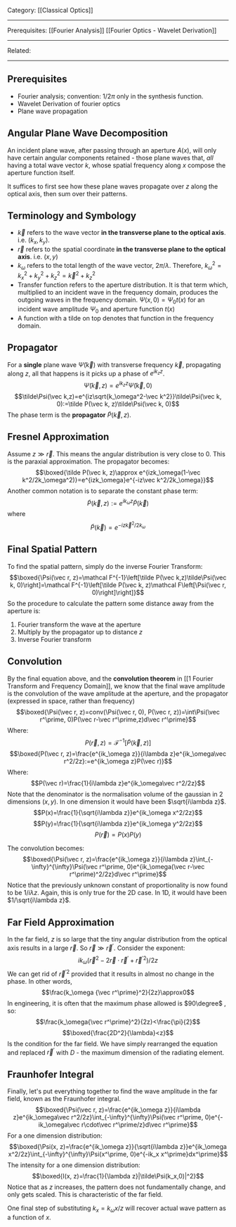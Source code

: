 Category: [[Classical Optics]]
___
Prerequisites: [[Fourier Analysis]] [[Fourier Optics - Wavelet Derivation]]
___
Related: 
___
## Prerequisites
- Fourier analysis; convention: $1/2\pi$ only in the synthesis function.
- Wavelet Derivation of fourier optics
- Plane wave propagation 
## Angular Plane Wave Decomposition
An incident plane wave, after passing through an aperture $A(x)$, will only have certain angular components retained - those plane waves that, *all* having a total wave vector $k$, whose spatial frequency along $x$ compose the aperture function itself. 

It suffices to first see how these plane waves propagate over $z$ along the optical axis, then sum over their patterns. 
## Terminology and Symbology
- $\vec k$ refers to the wave vector **in the transverse plane to the optical axis**. i.e. $(k_x, k_y)$.
- $\vec r$ refers to the spatial coordinate **in the transverse plane to the optical axis**. i.e. $(x, y)$
- $k_\omega$ refers to the total length of the wave vector, $2\pi/\lambda$. Therefore, $k_\omega^2=k_x^2+k_y^2+k_z^2=\vec k^2+k_z^2$
- Transfer function refers to the aperture distribution. It is that term which, multiplied to an incident wave in the frequency domain, produces the outgoing waves in the frequency domain. $\Psi(x, 0)=\Psi_0 t(x)$ for an incident wave amplitude $\Psi_0$ and aperture function $t(x)$
- A function with a tilde on top denotes that function in the frequency domain. 
## Propagator 
For a **single** plane wave $\tilde\Psi(\vec k)$ with transverse frequency $\vec k$, propagating along $z$, all that happens is it picks up a phase of $e^{ik_zz}$. 
$$\tilde\Psi(\vec k,z)=e^{ik_zz}\tilde\Psi(\vec k, 0)$$
$$\tilde\Psi(\vec k,z)=e^{iz\sqrt{k_\omega^2-\vec k^2}}\tilde\Psi(\vec k, 0):=\tilde P(\vec k, z)\tilde\Psi(\vec k, 0)$$
The phase term is the **propagator** $\tilde P(\vec k, z)$. 
## Fresnel Approximation
Assume $z\gg \vec r$. This means the angular distribution is very close to 0. This is the paraxial approximation. The propagator becomes: 
$$\boxed{\tilde P(\vec k, z)\approx e^{izk_\omega(1-\vec k^2/2k_\omega^2)}=e^{izk_\omega}e^{-iz\vec k^2/2k_\omega}}$$
Another common notation is to separate the constant phase term:
$$\tilde P(\vec k, z):=e^{ik_\omega z}\tilde P(\vec k)$$
where
$$\tilde P(\vec k)=e^{-iz\vec k^2/2k_\omega}$$
## Final Spatial Pattern
To find the spatial pattern, simply do the inverse Fourier Transform:
$$\boxed{\Psi(\vec r, z)=\mathcal F^{-1}\left[\tilde P(\vec k,z)\tilde\Psi(\vec k, 0)\right]=\mathcal F^{-1}\left[\tilde P(\vec k, z)\mathcal F\left[\Psi(\vec r, 0)\right]\right]}$$
So the procedure to calculate the pattern some distance away from the aperture is: 
1. Fourier transform the wave at the aperture
2. Multiply by the propagator up to distance $z$
3. Inverse Fourier transform
## Convolution
By the final equation above, and the **convolution theorem** in [[1 Fourier Transform and Frequency Domain]], we know that the final wave amplitude is the convolution of the wave amplitude at the aperture, and the propagator (expressed in space, rather than frequency)
$$\boxed{\Psi(\vec r, z)=conv(\Psi(\vec r, 0), P(\vec r, z))=\int\Psi(\vec r^\prime, 0)P(\vec r-\vec r^\prime,z)d\vec r^\prime}$$
Where:
$$P(\vec r, z)=\mathcal F^{-1}\left[\tilde P(\vec k, z)\right]$$
$$\boxed{P(\vec r, z)=\frac{e^{ik_\omega z}}{i\lambda z}e^{ik_\omega\vec r^2/2z}:=e^{ik_\omega z}P(\vec r)}$$
Where:
$$P(\vec r)=\frac{1}{i\lambda z}e^{ik_\omega\vec r^2/2z}$$
Note that the denominator is the normalisation volume of the gaussian in 2 dimensions $(x,y)$. In one dimension it would have been $\sqrt{i\lambda z}$. 
$$P(x)=\frac{1}{\sqrt{i\lambda z}}e^{ik_\omega x^2/2z}$$
$$P(y)=\frac{1}{\sqrt{i\lambda z}}e^{ik_\omega y^2/2z}$$
$$P(\vec r)=P(x)P(y)$$

The convolution becomes: 
$$\boxed{\Psi(\vec r, z)=\frac{e^{ik_\omega z}}{i\lambda z}\int_{-\infty}^{\infty}\Psi(\vec r^\prime, 0)e^{ik_\omega(\vec r-\vec r^\prime)^2/2z}d\vec r^\prime}$$
Notice that the previously unknown constant of proportionality is now found to be $1/i\lambda z$. Again, this is only true for the 2D case. In 1D, it would have been $1/\sqrt{i\lambda z}$.
## Far Field Approximation
In the far field, $z$ is so large that the tiny angular distribution from the optical axis results in a large $\vec r$. So $\vec r \gg\vec r^\prime$. Consider the exponent:
$$ik_\omega(\vec r^2-2\vec r\cdot\vec r^\prime+{\vec r^\prime}^2)/2z$$
We can get rid of ${\vec r^\prime}^2$ provided that it results in almost no change in the phase. In other words, 
$$\frac{k_\omega {\vec r^\prime}^2}{2z}\approx0$$
In engineering, it is often that the maximum phase allowed is $90\degree$ , so:
$$\frac{k_\omega{\vec r^\prime}^2}{2z}<\frac{\pi}{2}$$
$$\boxed{\frac{2D^2}{\lambda}<z}$$
Is the condition for the far field. We have simply rearranged the equation and replaced $\vec r^\prime$ with $D$ - the maximum dimension of the radiating element. 
## Fraunhofer Integral
Finally, let's put everything together to find the wave amplitude in the far field, known as the Fraunhofer integral. 
$$\boxed{\Psi(\vec r, z)=\frac{e^{ik_\omega z}}{i\lambda z}e^{ik_\omega\vec r^2/2z}\int_{-\infty}^{\infty}\Psi(\vec r^\prime, 0)e^{-ik_\omega\vec r\cdot\vec r^\prime/z}d\vec r^\prime}$$
For a one dimension distribution:
$$\boxed{\Psi(x, z)=\frac{e^{ik_\omega z}}{\sqrt{i\lambda z}}e^{ik_\omega x^2/2z}\int_{-\infty}^{\infty}\Psi(x^\prime, 0)e^{-ik_x x^\prime}dx^\prime}$$
The intensity for a one dimension distribution:
$$\boxed{I(x, z)=\frac{1}{\lambda z}|\tilde\Psi(k_x,0)|^2}$$
Notice that as $z$ increases, the pattern does not fundamentally change, and only gets scaled. This is characteristic of the far field.  

One final step of substituting $k_x = k_\omega x/z$ will recover actual wave pattern as a function of $x$. 
